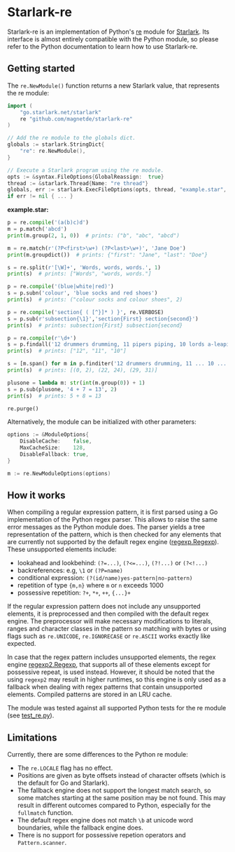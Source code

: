 # Starlark-re

Starlark-re is an implementation of Python's [re](https://docs.python.org/3/library/re.html)
module for [Starlark](https://github.com/google/starlark-go).
Its interface is almost entirely compatible with the Python module,
so please refer to the Python documentation to learn how to use Starlark-re.

## Getting started

The `re.NewModule()` function returns a new Starlark value, that represents the re module:

```go
import (
    "go.starlark.net/starlark"
    re "github.com/magnetde/starlark-re"
)

// Add the re module to the globals dict.
globals := starlark.StringDict{
    "re": re.NewModule(),
}

// Execute a Starlark program using the re module.
opts := &syntax.FileOptions{GlobalReassign:  true}
thread := &starlark.Thread{Name: "re thread"}
globals, err := starlark.ExecFileOptions(opts, thread, "example.star", nil, globals)
if err != nil { ... }
```

**example.star:**

```python
p = re.compile('(a(b)c)d')
m = p.match('abcd')
print(m.group(2, 1, 0))  # prints: ("b", "abc", "abcd")

m = re.match(r'(?P<first>\w+) (?P<last>\w+)', 'Jane Doe')
print(m.groupdict())  # prints: {"first": "Jane", "last": "Doe"}

s = re.split(r'[\W]+', 'Words, words, words.', 1)
print(s)  # prints: ["Words", "words, words."]

p = re.compile('(blue|white|red)')
s = p.subn('colour', 'blue socks and red shoes')
print(s)  # prints: ("colour socks and colour shoes", 2)

p = re.compile('section{ ( [^}]* ) }', re.VERBOSE)
s = p.sub(r'subsection{\1}','section{First} section{second}')
print(s)  # prints: subsection{First} subsection{second}

p = re.compile(r'\d+')
s = p.findall('12 drummers drumming, 11 pipers piping, 10 lords a-leaping')
print(s)  # prints: ["12", "11", "10"]

s = [m.span() for m in p.finditer('12 drummers drumming, 11 ... 10 ...')]
print(s)  # prints: [(0, 2), (22, 24), (29, 31)]

plusone = lambda m: str(int(m.group(0)) + 1)
s = p.sub(plusone, '4 + 7 = 13', 2)
print(s)  # prints: 5 + 8 = 13

re.purge()
```

Alternatively, the module can be initialized with other parameters:

```go
options := &ModuleOptions{
    DisableCache:    false,
    MaxCacheSize:    128,
    DisableFallback: true,
}

m := re.NewModuleOptions(options)
```

## How it works

When compiling a regular expression pattern, it is first parsed using a Go implementation of the Python regex parser.
This allows to raise the same error messages as the Python module does.
The parser yields a tree representation of the pattern, which is then checked for any elements
that are currently not supported by the default regex engine
([regexp.Regexp](https://pkg.go.dev/regexp)).
These unsupported elements include:
- lookahead and lookbehind: `(?=...)`, `(?<=...)`, `(?!...)` or `(?<!...)`
- backreferences: e.g, `\1` or `(?P=name)`
- conditional expression: `(?(id/name)yes-pattern|no-pattern)`
- repetition of type `{m,n}` where `m` or `n` exceeds 1000
- possessive repetition: `?+`, `*+`, `++`, `{...}+`

If the regular expression pattern does not include any unsupported elements, it is preprocessed and
then compiled with the default regex engine.
The preprocessor will make necessary modifications to literals, ranges and character classes in the pattern so matching
with bytes or using flags such as `re.UNICODE`, `re.IGNORECASE` or `re.ASCII` works exactly like expected.

In case that the regex pattern includes unsupported elements, the regex engine [regexp2.Regexp](https://pkg.go.dev/github.com/dlclark/regexp2),
that supports all of these elements except for possessive repeat, is used instead.
However, it should be noted that the using `regexp2` may result in higher runtimes,
so this engine is only used as a fallback when dealing with regex patterns that contain unsupported elements.
Compiled patterns are stored in an LRU cache.

The module was tested against all supported Python tests for the re module
(see [test_re.py](https://github.com/python/cpython/blob/main/Lib/test/test_re.py)).

## Limitations

Currently, there are some differences to the Python re module:

- The `re.LOCALE` flag has no effect.
- Positions are given as byte offsets instead of character offsets (which is the default for Go and Starlark).
- The fallback engine does not support the longest match search, so some matches starting at the same position may be not found.
  This may result in different outcomes compared to Python, especially for the `fullmatch` function.
- The default regex engine does not match `\b` at unicode word boundaries, while the fallback engine does.
- There is no support for possessive repetion operators and `Pattern.scanner`.
